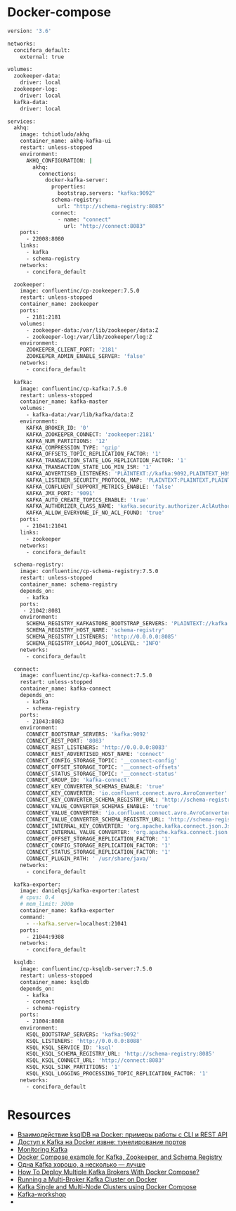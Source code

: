 # Docker-compose

```bash
version: '3.6'

networks:
  concifora_default:
    external: true 

volumes:
  zookeeper-data:
    driver: local
  zookeeper-log:
    driver: local
  kafka-data:
    driver: local

services:
  akhq:
    image: tchiotludo/akhq
    container_name: akhq-kafka-ui
    restart: unless-stopped
    environment:
      AKHQ_CONFIGURATION: |
        akhq:
          connections:
            docker-kafka-server:
              properties:
                bootstrap.servers: "kafka:9092"
              schema-registry:
                url: "http://schema-registry:8085"
              connect:
                - name: "connect"
                  url: "http://connect:8083"
    ports:
      - 22008:8080
    links:
      - kafka
      - schema-registry
    networks:
      - concifora_default  

  zookeeper:
    image: confluentinc/cp-zookeeper:7.5.0
    restart: unless-stopped
    container_name: zookeeper
    ports:
      - 2181:2181
    volumes:
      - zookeeper-data:/var/lib/zookeeper/data:Z
      - zookeeper-log:/var/lib/zookeeper/log:Z
    environment:
      ZOOKEEPER_CLIENT_PORT: '2181'
      ZOOKEEPER_ADMIN_ENABLE_SERVER: 'false'
    networks:
      - concifora_default   

  kafka:
    image: confluentinc/cp-kafka:7.5.0
    restart: unless-stopped
    container_name: kafka-master
    volumes:
      - kafka-data:/var/lib/kafka/data:Z
    environment:
      KAFKA_BROKER_ID: '0'
      KAFKA_ZOOKEEPER_CONNECT: 'zookeeper:2181'
      KAFKA_NUM_PARTITIONS: '12'
      KAFKA_COMPRESSION_TYPE: 'gzip'
      KAFKA_OFFSETS_TOPIC_REPLICATION_FACTOR: '1'
      KAFKA_TRANSACTION_STATE_LOG_REPLICATION_FACTOR: '1'
      KAFKA_TRANSACTION_STATE_LOG_MIN_ISR: '1'
      KAFKA_ADVERTISED_LISTENERS: 'PLAINTEXT://kafka:9092,PLAINTEXT_HOST://localhost:29092,PLAINTEXT_EXT://localhost:21041'
      KAFKA_LISTENER_SECURITY_PROTOCOL_MAP: 'PLAINTEXT:PLAINTEXT,PLAINTEXT_HOST:PLAINTEXT,PLAINTEXT_EXT:PLAINTEXT'
      KAFKA_CONFLUENT_SUPPORT_METRICS_ENABLE: 'false'
      KAFKA_JMX_PORT: '9091'
      KAFKA_AUTO_CREATE_TOPICS_ENABLE: 'true'
      KAFKA_AUTHORIZER_CLASS_NAME: 'kafka.security.authorizer.AclAuthorizer'
      KAFKA_ALLOW_EVERYONE_IF_NO_ACL_FOUND: 'true'
    ports:
      - 21041:21041
    links:
      - zookeeper
    networks:
      - concifora_default   

  schema-registry:
    image: confluentinc/cp-schema-registry:7.5.0
    restart: unless-stopped
    container_name: schema-registry
    depends_on:
      - kafka
    ports:
     - 21042:8081
    environment:
      SCHEMA_REGISTRY_KAFKASTORE_BOOTSTRAP_SERVERS: 'PLAINTEXT://kafka:9092'
      SCHEMA_REGISTRY_HOST_NAME: 'schema-registry'
      SCHEMA_REGISTRY_LISTENERS: 'http://0.0.0.0:8085'
      SCHEMA_REGISTRY_LOG4J_ROOT_LOGLEVEL: 'INFO'
    networks:
      - concifora_default   

  connect:
    image: confluentinc/cp-kafka-connect:7.5.0
    restart: unless-stopped
    container_name: kafka-connect
    depends_on:
      - kafka
      - schema-registry
    ports:
      - 21043:8083
    environment:
      CONNECT_BOOTSTRAP_SERVERS: 'kafka:9092'
      CONNECT_REST_PORT: '8083'
      CONNECT_REST_LISTENERS: 'http://0.0.0.0:8083'
      CONNECT_REST_ADVERTISED_HOST_NAME: 'connect'
      CONNECT_CONFIG_STORAGE_TOPIC: '__connect-config'
      CONNECT_OFFSET_STORAGE_TOPIC: '__connect-offsets'
      CONNECT_STATUS_STORAGE_TOPIC: '__connect-status'
      CONNECT_GROUP_ID: 'kafka-connect'
      CONNECT_KEY_CONVERTER_SCHEMAS_ENABLE: 'true'
      CONNECT_KEY_CONVERTER: 'io.confluent.connect.avro.AvroConverter'
      CONNECT_KEY_CONVERTER_SCHEMA_REGISTRY_URL: 'http://schema-registry:8085'
      CONNECT_VALUE_CONVERTER_SCHEMAS_ENABLE: 'true'
      CONNECT_VALUE_CONVERTER: 'io.confluent.connect.avro.AvroConverter'
      CONNECT_VALUE_CONVERTER_SCHEMA_REGISTRY_URL: 'http://schema-registry:8085'
      CONNECT_INTERNAL_KEY_CONVERTER: 'org.apache.kafka.connect.json.JsonConverter'
      CONNECT_INTERNAL_VALUE_CONVERTER: 'org.apache.kafka.connect.json.JsonConverter'
      CONNECT_OFFSET_STORAGE_REPLICATION_FACTOR: '1'
      CONNECT_CONFIG_STORAGE_REPLICATION_FACTOR: '1'
      CONNECT_STATUS_STORAGE_REPLICATION_FACTOR: '1'
      CONNECT_PLUGIN_PATH: ' /usr/share/java/'
    networks:
      - concifora_default   

  kafka-exporter:
    image: danielqsj/kafka-exporter:latest
    # cpus: 0.4
    # mem_limit: 300m
    container_name: kafka-exporter
    command:
      - --kafka.server=localhost:21041
    ports:
      - 21044:9308
	networks:
      - concifora_default 

  ksqldb:
    image: confluentinc/cp-ksqldb-server:7.5.0
    restart: unless-stopped
    container_name: ksqldb
    depends_on:
      - kafka
      - connect
      - schema-registry
    ports:
      - 21004:8088
    environment:
      KSQL_BOOTSTRAP_SERVERS: 'kafka:9092'
      KSQL_LISTENERS: 'http://0.0.0.0:8088'
      KSQL_KSQL_SERVICE_ID: 'ksql'
      KSQL_KSQL_SCHEMA_REGISTRY_URL: 'http://schema-registry:8085'
      KSQL_KSQL_CONNECT_URL: 'http://connect:8083'
      KSQL_KSQL_SINK_PARTITIONS: '1'
      KSQL_KSQL_LOGGING_PROCESSING_TOPIC_REPLICATION_FACTOR: '1'
    networks:
      - concifora_default   
```

# Resources

- [Взаимодействие ksqlDB на Docker: примеры работы с CLI и REST API](https://bigdataschool.ru/blog/news/kafka/ksqldb-with-kafka-on-docker.html)
- [Доступ к Kafka на Docker извне: тунелирование портов](https://bigdataschool.ru/blog/news/kafka/publishing-from-external-client-to-kafka-on-docker.html)
- [Monitoring Kafka](https://danielmrosa.medium.com/monitoring-kafka-b97d2d5a5434)
- [Docker Compose example for Kafka, Zookeeper, and Schema Registry](https://jskim1991.medium.com/docker-docker-compose-example-for-kafka-zookeeper-and-schema-registry-c516422532e7)
- [Одна Kafka хорошо, а несколько — лучше](https://habr.com/ru/companies/X5Tech/articles/539396/)
- [How To Deploy Multiple Kafka Brokers With Docker Compose?](https://codersee.com/how-to-deploy-multiple-kafka-brokers-with-docker-compose/)
- [Running a Multi-Broker Kafka Cluster on Docker](https://ruan.dev/blog/2023/05/17/running-a-multi-broker-kafka-cluster-on-docker)
- [Kafka Single and Multi-Node Clusters using Docker Compose](https://howtodoinjava.com/kafka/kafka-cluster-setup-using-docker-compose/)
- [Kafka-workshop](https://github.com/gongled/kafka-workshop/blob/master/docker-compose.yml)
- 